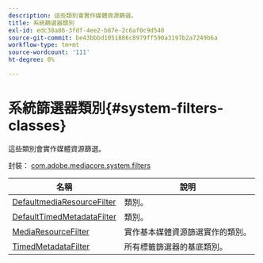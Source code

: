 ```yaml
---
description: 這些類別會實作媒體資源篩選。
title: 系統篩選器類別
exl-id: edc38a86-3fdf-4ee2-b87e-2c6af0c9d540
source-git-commit: be43bbbd1051886c8979ff590a3197b2a7249b6a
workflow-type: tm+mt
source-wordcount: '111'
ht-degree: 0%

---
```


# 系統篩選器類別{#system-filters-classes}

這些類別會實作媒體資源篩選。

封裝： [com.adobe.mediacore.system.filters](https://help.adobe.com/en_US/primetime/api/psdk/asdoc-dhls_1.4/com/adobe/mediacore/system/filters/package-detail.html)

| 名稱 | 說明 |
|---|---|
| [DefaultmediaResourceFilter](https://help.adobe.com/en_US/primetime/api/psdk/asdoc-dhls_1.4/com/adobe/mediacore/system/filters/DefaultMediaResourceFilter.html) | 類別。 |
| [DefaultTimedMetadataFilter](https://help.adobe.com/en_US/primetime/api/psdk/asdoc-dhls_1.4/com/adobe/mediacore/system/filters/DefaultTimedMetadataFilter.html) | 類別。 |
| [MediaResourceFilter](https://help.adobe.com/en_US/primetime/api/psdk/asdoc-dhls_1.4/com/adobe/mediacore/system/filters/MediaResourceFilter.html) | 實作基本媒體資源篩選實作的類別。 |
| [TimedMetadataFilter](https://help.adobe.com/en_US/primetime/api/psdk/asdoc-dhls_1.4/com/adobe/mediacore/system/filters/TimedMetadataFilter.html) | 所有標籤篩選器的基底類別。 |
